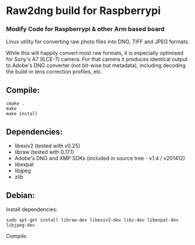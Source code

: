 # Raw2dng build for Raspberrypi
### Modify Code for Raspberrypi & other Arm based board  

Linux utility for converting raw photo files into DNG, TIFF and JPEG formats.

While this will happily convert most raw formats, it is especially optimised 
for Sony's A7 (ILCE-7) camera. For that camera it produces identical output 
to Adobe's DNG converter (not bit-wise but metadata), including decoding the 
build-in lens correction profiles, etc.

## Compile:

```
cmake .
make
make install
```

## Dependencies:

 - libexiv2 (tested with v0.25)
 - libraw (tested with 0.17.1)
 - Adobe's DNG and XMP SDKs (included in source tree - v1.4 / v201412)
 - libexpat
 - libjpeg
 - zlib

## Debian:

Install dependencies:
```
sudo apt-get install libraw-dev libexiv2-dev libz-dev libexpat-dev libjpeg-dev
```
Compile.

